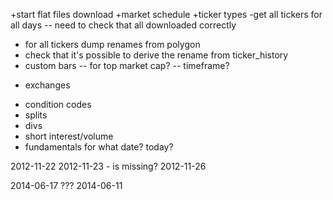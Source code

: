 +start flat files download
+market schedule
+ticker types
-get all tickers for all days
-- need to check that all downloaded correctly
- for all tickers dump renames from polygon
- check that it's possible to derive the rename from ticker_history
- custom bars
-- for top market cap?
-- timeframe?
+ exchanges
- condition codes
- splits
- divs
- short interest/volume
- fundamentals for what date? today?

2012-11-22
2012-11-23 - is missing?
2012-11-26

2014-06-17
???
2014-06-11
